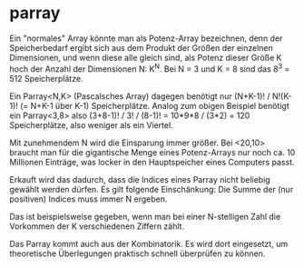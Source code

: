 # parray

Ein "normales" Array könnte man als Potenz-Array bezeichnen, denn der
Speicherbedarf ergibt sich aus dem Produkt der Größen der einzelnen
Dimensionen, und wenn diese alle gleich sind, als Potenz dieser Größe K
hoch der Anzahl der Dimensionen N: K<sup>N</sup>. Bei N = 3 und K = 8 sind das
8<sup>3</sup> = 512 Speicherplätze.

Ein Parray<N,K> (Pascalsches Array) dagegen benötigt nur (N+K-1)! / N!(K-1)!
(= N+K-1 über K-1) Speicherplätze. Analog zum obigen Beispiel benötigt ein
Parray<3,8> also (3+8-1)! / 3! / (8-1)! = 10\*9\*8 / (3\*2) = 120 Speicherplätze,
also weniger als ein Viertel.

Mit zunehmendem N wird die Einsparung immer größer. Bei <20,10> braucht man
für die gigantische Menge eines Potenz-Arrays nur noch ca. 10 Millionen
Einträge, was locker in den Hauptspeicher eines Computers passt.

Erkauft wird das dadurch, dass die Indices eines Parray nicht beliebig
gewählt werden dürfen. Es gilt folgende Einschänkung: Die Summe der
(nur positiven) Indices muss immer N ergeben.

Das ist beispielsweise gegeben, wenn man bei einer N-stelligen Zahl die
Vorkommen der K verschiedenen Ziffern zählt.

Das Parray kommt auch aus der Kombinatorik. Es wird dort eingesetzt, um
theoretische Überlegungen praktisch schnell überprüfen zu können.
